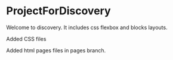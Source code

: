 # ProjectForDiscovery



Welcome to discovery. It includes css flexbox and blocks layouts.


Added CSS files



Added html pages files in pages branch.
